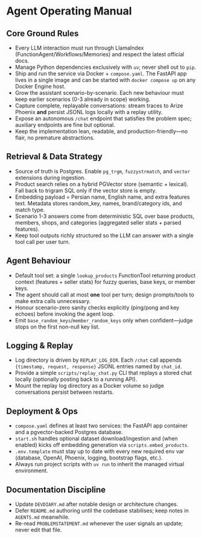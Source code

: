# Agent Operating Manual

## Core Ground Rules
- Every LLM interaction must run through LlamaIndex (FunctionAgent/Workflows/Memories) and respect the latest official docs.
- Manage Python dependencies exclusively with `uv`; never shell out to `pip`.
- Ship and run the service via Docker + `compose.yaml`. The FastAPI app lives in a single image and can be started with
  `docker compose up` on any Docker Engine host.
- Grow the assistant scenario-by-scenario. Each new behaviour must keep earlier scenarios (0-3 already in scope) working.
- Capture complete, replayable conversations: stream traces to Arize Phoenix **and** persist JSONL logs locally with a replay utility.
- Expose an autonomous `/chat` endpoint that satisfies the problem spec; auxiliary endpoints are fine but optional.
- Keep the implementation lean, readable, and production-friendly—no flair, no premature abstractions.

## Retrieval & Data Strategy
- Source of truth is Postgres. Enable `pg_trgm`, `fuzzystrmatch`, and `vector` extensions during ingestion.
- Product search relies on a hybrid PGVector store (semantic + lexical). Fall back to trigram SQL only if the vector store is empty.
- Embedding payload = Persian name, English name, and extra features text. Metadata stores random_key, names, brand/category ids, and match type.
- Scenario 1-3 answers come from deterministic SQL over base products, members, shops, and categories (aggregated seller stats + parsed features).
- Keep tool outputs richly structured so the LLM can answer with a single tool call per user turn.

## Agent Behaviour
- Default tool set: a single `lookup_products` FunctionTool returning product context (features + seller stats) for fuzzy queries, base keys, or member keys.
- The agent should call at most **one** tool per turn; design prompts/tools to make extra calls unnecessary.
- Honour scenario-zero sanity checks explicitly (ping/pong and key echoes) before invoking the agent loop.
- Emit `base_random_keys`/`member_random_keys` only when confident—judge stops on the first non-null key list.

## Logging & Replay
- Log directory is driven by `REPLAY_LOG_DIR`. Each `/chat` call appends `{timestamp, request, response}` JSONL entries named by `chat_id`.
- Provide a simple `scripts/replay_chat.py` CLI that replays a stored chat locally (optionally posting back to a running API).
- Mount the replay log directory as a Docker volume so judge conversations persist between restarts.

## Deployment & Ops
- `compose.yaml` defines at least two services: the FastAPI app container and a pgvector-backed Postgres database.
- `start.sh` handles optional dataset download/ingestion and (when enabled) kicks off embedding generation via `scripts.embed_products`.
- `.env.template` must stay up to date with every new required env var (database, OpenAI, Phoenix, logging, bootstrap flags, etc.).
- Always run project scripts with `uv run` to inherit the managed virtual environment.

## Documentation Discipline
- Update `DEVDIARY.md` after notable design or architecture changes.
- Defer `README.md` authoring until the codebase stabilises; keep notes in `AGENTS.md` meanwhile.
- Re-read `PROBLEMSTATEMENT.md` whenever the user signals an update; never edit that file.
